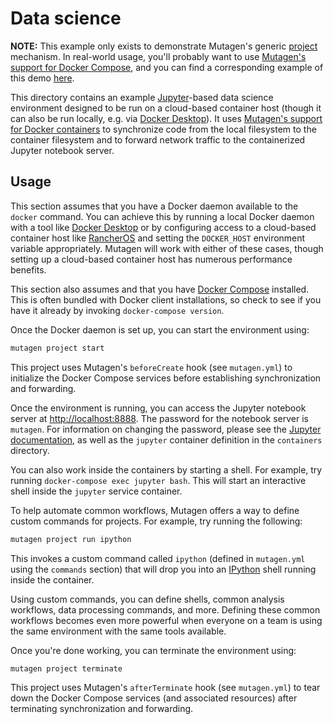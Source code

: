 # Data science

**NOTE:** This example only exists to demonstrate Mutagen's generic
[project](https://mutagen.io/documentation/orchestration/projects) mechanism. In
real-world usage, you'll probably want to use
[Mutagen's support for Docker Compose](https://mutagen.io/documentation/orchestration/compose),
and you can find a corresponding example of this demo
[here](https://github.com/mutagen-io/mutagen/tree/master/examples/compose/data-science).

This directory contains an example [Jupyter](https://jupyter.org/)-based data
science environment designed to be run on a cloud-based container host (though
it can also be run locally, e.g. via
[Docker Desktop](https://www.docker.com/products/docker-desktop)). It uses
[Mutagen's support for Docker containers](https://mutagen.io/documentation/transports/docker)
to synchronize code from the local filesystem to the container filesystem and to
forward network traffic to the containerized Jupyter notebook server.


## Usage

This section assumes that you have a Docker daemon available to the `docker`
command. You can achieve this by running a local Docker daemon with a tool like
[Docker Desktop](https://www.docker.com/products/docker-desktop) or by
configuring access to a cloud-based container host like
[RancherOS](https://rancher.com/rancher-os/) and setting the `DOCKER_HOST`
environment variable appropriately. Mutagen will work with either of these
cases, though setting up a cloud-based container host has numerous performance
benefits.

This section also assumes and that you have
[Docker Compose](https://docs.docker.com/compose/) installed. This is often
bundled with Docker client installations, so check to see if you have it already
by invoking `docker-compose version`.

Once the Docker daemon is set up, you can start the environment using:

```bash
mutagen project start
```

This project uses Mutagen's `beforeCreate` hook (see `mutagen.yml`) to
initialize the Docker Compose services before establishing synchronization and
forwarding.

Once the environment is running, you can access the Jupyter notebook server at
[http://localhost:8888](http://localhost:8888). The password for the notebook
server is `mutagen`. For information on changing the password, please see the
[Jupyter documentation](https://jupyter-docker-stacks.readthedocs.io/en/latest/using/common.html#notebook-options),
as well as the `jupyter` container definition in the `containers` directory.

You can also work inside the containers by starting a shell. For example, try
running `docker-compose exec jupyter bash`. This will start an interactive
shell inside the `jupyter` service container.

To help automate common workflows, Mutagen offers a way to define custom
commands for projects. For example, try running the following:

```bash
mutagen project run ipython
```

This invokes a custom command called `ipython` (defined in `mutagen.yml` using
the `commands` section) that will drop you into an
[IPython](https://ipython.org/) shell running inside the container.

Using custom commands, you can define shells, common analysis workflows, data
processing commands, and more. Defining these common workflows becomes even more
powerful when everyone on a team is using the same environment with the same
tools available.

Once you're done working, you can terminate the environment using:

```bash
mutagen project terminate
```

This project uses Mutagen's `afterTerminate` hook (see `mutagen.yml`) to tear
down the Docker Compose services (and associated resources) after terminating
synchronization and forwarding.
